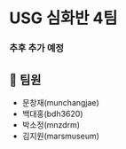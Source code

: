 # USG 심화반 4팀 



### 추후 추가 예정
## 📜 팀원
- 문창재(munchangjae)
- 백대홍(bdh3620)
- 박소정(mnzdrm)
- 김지원(marsmuseum)

